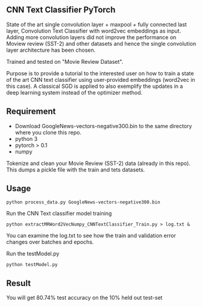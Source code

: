 ## CNN Text Classifier PyTorch
State of the art single convolution layer + maxpool + fully connected last layer, Convolution Text Classifier with word2vec embeddings as input. Adding more convolution layers did not improve the performance on Moview review (SST-2) and other datasets and hence the single convolution layer architecture has been chosen. 

Trained and tested on "Movie Review Dataset". 

Purpose is to provide a tutorial to the interested user on how to train a state of the art CNN text classifier using user-provided embeddings (word2vec in this case). 
A classical SGD is applied to also exemplify the updates in a deep learning system instead of the optimizer method. 

## Requirement
* Download GoogleNews-vectors-negative300.bin to the same directory where you clone this repo.
* python 3
* pytorch > 0.1
* numpy

Tokenize and clean your Movie Review (SST-2) data (already in this repo). This dumps a pickle file with the train and tets datasets. 
## Usage
```
python process_data.py GoogleNews-vectors-negative300.bin 
```

Run the CNN Text classifier model training
```
python extractMRWord2VecNumpy_CNNTextClassifier_Train.py > log.txt & 
```

You can examine the log.txt to see how the train and validation error changes over batches and epochs. 

Run the testModel.py

```
python testModel.py 
```
## Result

You will get 80.74% test accuracy on the 10% held  out test-set


